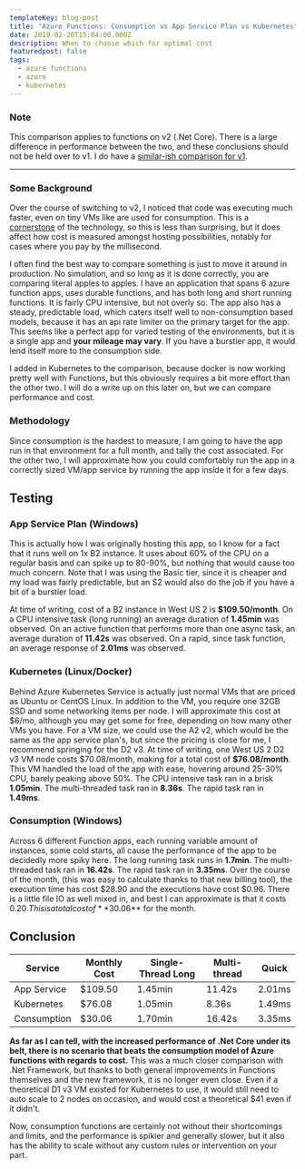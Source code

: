 ```yaml
---
templateKey: blog-post
title: "Azure Functions: Consumption vs App Service Plan vs Kubernetes"
date: 2019-02-26T15:04:00.000Z
description: When to choose which for optimal cost
featuredpost: false
tags:
  - azure functions
  - azure
  - kubernetes
---
```


### Note

This comparison applies to functions on v2 (.Net Core). There is a large difference in performance between the two, and these conclusions should not be held over to v1. I do have a [similar-ish comparison for v1](/blog/when-to-use-app-service-plan/).

---

### Some Background

Over the course of switching to v2, I noticed that code was executing much faster, even on tiny VMs like are used for consumption. This is a [cornerstone](https://visualstudiomagazine.com/articles/2018/08/22/bing-net-core.aspx) of the technology, so this is less than surprising, but it does affect how cost is measured amongst hosting possibilities, notably for cases where you pay by the millisecond.

I often find the best way to compare something is just to move it around in production. No simulation, and so long as it is done correctly, you are comparing literal apples to apples. I have an application that spans 6 azure function apps, uses durable functions, and has both long and short running functions. It is fairly CPU intensive, but not overly so. The app also has a steady, predictable load, which caters itself well to non-consumption based models, because it has an api rate limiter on the primary target for the app. This seems like a perfect app for varied testing of the environments, but it is a single app and **your mileage may vary**. If you have a burstier app, it would lend itself more to the consumption side.

I added in Kubernetes to the comparison, because docker is now working pretty well with Functions, but this obviously requires a bit more effort than the other two. I will do a write up on this later on, but we can compare performance and cost.

### Methodology

Since consumption is the hardest to measure, I am going to have the app run in that environment for a full month, and tally the cost associated. For the other two, I will approximate how you could comfortably run the app in a correctly sized VM/app service by running the app inside it for a few days.

## Testing

### App Service Plan (Windows)

This is actually how I was originally hosting this app, so I know for a fact that it runs well on 1x B2 instance. It uses about 60% of the CPU on a regular basis and can spike up to 80-90%, but nothing that would cause too much concern. Note that I was using the Basic tier, since it is cheaper and my load was fairly predictable, but an S2 would also do the job if you have a bit of a burstier load.

At time of writing, cost of a B2 instance in West US 2 is **\$109.50/month**. On a CPU intensive task (long running) an average duration of **1.45min** was observed. On an active function that performs more than one async task, an average duration of **11.42s** was observed. On a rapid, since task function, an average response of **2.01ms** was observed.

### Kubernetes (Linux/Docker)

Behind Azure Kubernetes Service is actually just normal VMs that are priced as Ubuntu or CentOS Linux. In addition to the VM, you require one 32GB SSD and some networking items per node. I will approximate this cost at $6/mo, although you may get some for free, depending on how many other VMs you have. For a VM size, we could use the A2 v2, which would be the same as the app service plan's, but since the pricing is close for me, I recommend springing for the D2 v3. At time of writing, one West US 2 D2 v3 VM node costs $70.08/month, making for a total cost of **\$76.08/month**. This VM handled the load of the app with ease, hovering around 25-30% CPU, barely peaking above 50%. The CPU intensive task ran in a brisk **1.05min**. The multi-threaded task ran in **8.36s**. The rapid task ran in **1.49ms**.

### Consumption (Windows)

Across 6 different Function apps, each running variable amount of instances, some cold starts, all cause the performance of the app to be decidedly more spiky here. The long running task runs in **1.7min**. The multi-threaded task ran in **16.42s**. The rapid task ran in **3.35ms**. Over the course of the month, (this was easy to calculate thanks to that new billing tool), the execution time has cost $28.90 and the executions have cost $0.96. There is a little file IO as well mixed in, and best I can approximate is that it costs $0.20.  This is a total cost of **$30.06\*\* for the month.

## Conclusion

| Service     | Monthly Cost | Single-Thread Long | Multi-thread | Quick  |
| ----------- | ------------ | ------------------ | ------------ | ------ |
| App Service | \$109.50     | 1.45min            | 11.42s       | 2.01ms |
| Kubernetes  | \$76.08      | 1.05min            | 8.36s        | 1.49ms |
| Consumption | \$30.06      | 1.70min            | 16.42s       | 3.35ms |

**As far as I can tell, with the increased performance of .Net Core under its belt, there is no scenario that beats the consumption model of Azure functions with regards to cost.** This was a much closer comparison with .Net Framework, but thanks to both general improvements in Functions themselves and the new framework, it is no longer even close. Even if a theoretical D1 v3 VM existed for Kubernetes to use, it would still need to auto scale to 2 nodes on occasion, and would cost a theoretical \$41 even if it didn't.

Now, consumption functions are certainly not without their shortcomings and limits, and the performance is spikier and generally slower, but it also has the ability to scale without any custom rules or intervention on your part.
